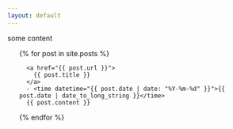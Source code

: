 ```yaml
---
layout: default
---
```


some content
<ul>
  {% for post in site.posts %}

      <a href="{{ post.url }}">
        {{ post.title }}
      </a>
      - <time datetime="{{ post.date | date: "%Y-%m-%d" }}">{{ post.date | date_to_long_string }}</time>
      {{ post.content }}

  {% endfor %}
</ul>